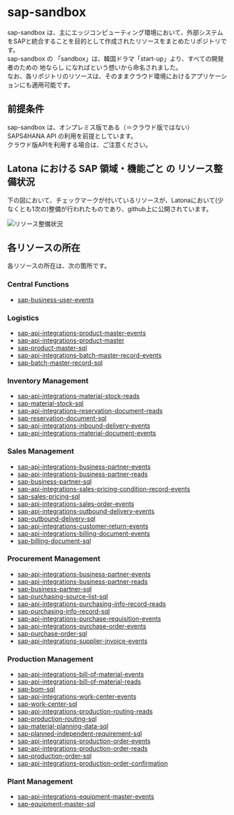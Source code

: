 # sap-sandbox  
sap-sandbox は、主にエッジコンピューティング環境において、外部システムをSAPと統合することを目的として作成されたリソースをまとめたリポジトリです。  
sap-sandbox の 「sandbox」は、韓国ドラマ「start-up」より、すべての開発者のための 地ならし になればという想いから命名されました。  
なお、各リポジトリのリソースは、そのままクラウド環境におけるアプリケーションにも適用可能です。  

## 前提条件  
sap-sandbox は、オンプレミス版である（＝クラウド版ではない）SAPS4HANA API の利用を前提としています。  
クラウド版APIを利用する場合は、ご注意ください。  

## Latona における SAP 領域・機能ごと の リソース整備状況    
下の図において、チェックマークが付いているリソースが、Latonaにおいて(少なくとも1次の)整備が行われたものであり、github上に公開されています。  

![リソース整備状況](documents/sap_sandbox.png)

## 各リソースの所在  
各リソースの所在は、次の箇所です。  

### Central Functions  

* [sap-business-user-events](https://github.com/latonaio/sap-business-user-events)

### Logistics  

* [sap-api-integrations-product-master-events](https://github.com/latonaio/sap-api-integrations-product-master-events)  
* [sap-api-integrations-product-master](https://github.com/latonaio/sap-api-integrations-product-master) 
* [sap-product-master-sql](https://github.com/latonaio/sap-product-master-sql)  
* [sap-api-integrations-batch-master-record-events](https://github.com/latonaio/sap-api-integrations-batch-master-record-events)  
* [sap-batch-master-record-sql](https://github.com/latonaio/sap-batch-master-record-sql)  

### Inventory Management  

* [sap-api-integrations-material-stock-reads](https://github.com/latonaio/sap-api-integrations-material-stock-reads)  
* [sap-material-stock-sql](https://github.com/latonaio/sap-material-stock-sql)  
* [sap-api-integrations-reservation-document-reads](https://github.com/latonaio/sap-api-integrations-reservation-document-reads)  
* [sap-reservation-document-sql](https://github.com/latonaio/sap-reservation-document-sql)  
* [sap-api-integrations-inbound-delivery-events](https://github.com/latonaio/sap-api-integrations-inbound-delivery-events)  
* [sap-api-integrations-material-document-events](https://github.com/latonaio/sap-api-integrations-material-document-events)  

### Sales Management

* [sap-api-integrations-business-partner-events](https://github.com/latonaio/sap-api-integrations-business-partner-events)
* [sap-api-integrations-business-partner-reads](https://github.com/latonaio/sap-api-integrations-business-partner-reads)
* [sap-business-partner-sql](https://github.com/latonaio/sap-business-partner-sql)  
* [sap-api-integrations-sales-pricing-condition-record-events](https://github.com/latonaio/sap-api-integrations-sales-pricing-condition-record-events)
* [sap-sales-pricing-sql](https://github.com/latonaio/sap-sales-pricing-sql)  
* [sap-api-integrations-sales-order-events](https://github.com/latonaio/sap-api-integrations-sales-order-events)  
* [sap-api-integrations-outbound-delivery-events](https://github.com/latonaio/sap-api-integrations-outbound-delivery-events)  
* [sap-outbound-delivery-sql](https://github.com/latonaio/sap-outbound-delivery-sql)
* [sap-api-integrations-customer-return-events](https://github.com/latonaio/sap-api-integrations-customer-return-events)  
* [sap-api-integrations-billing-document-events](https://github.com/latonaio/sap-api-integrations-billing-document-events)  
* [sap-billing-document-sql](https://github.com/latonaio/sap-billing-document-sql)  

### Procurement Management  

* [sap-api-integrations-business-partner-events](https://github.com/latonaio/sap-api-integrations-business-partner-events)
* [sap-api-integrations-business-partner-reads](https://github.com/latonaio/sap-api-integrations-business-partner-reads)
* [sap-business-partner-sql](https://github.com/latonaio/sap-business-partner-sql)
* [sap-purchasing-source-list-sql](https://github.com/latonaio/sap-purchasing-source-list-sql)  
* [sap-api-integrations-purchasing-info-record-reads](https://github.com/latonaio/sap-api-integrations-purchasing-info-record-reads)  
* [sap-purchasing-info-record-sql](https://github.com/latonaio/sap-purchasing-info-record-sql)  
* [sap-api-integrations-purchase-requisition-events](https://github.com/latonaio/sap-api-integrations-purchase-requisition-events)  
* [sap-api-integrations-purchase-order-events](https://github.com/latonaio/sap-api-integrations-purchase-order-events)  
* [sap-purchase-order-sql](https://github.com/latonaio/sap-purchase-order-sql)
* [sap-api-integrations-supplier-invoice-events](https://github.com/latonaio/sap-api-integrations-supplier-invoice-events)

### Production Management  

* [sap-api-integrations-bill-of-material-events](https://github.com/latonaio/sap-api-integrations-bill-of-material-events)  
* [sap-api-integrations-bill-of-material-reads](https://github.com/latonaio/sap-api-integrations-bill-of-material-reads)  
* [sap-bom-sql](https://github.com/latonaio/sap-bom-sql)  
* [sap-api-integrations-work-center-events](https://github.com/latonaio/sap-api-integrations-work-center-events)  
* [sap-work-center-sql](https://github.com/latonaio/sap-work-center-sql)  
* [sap-api-integrations-production-routing-reads](https://github.com/latonaio/sap-api-integrations-production-routing-reads)  
* [sap-production-routing-sql](https://github.com/latonaio/sap-production-routing-sql)  
* [sap-material-planning-data-sql](https://github.com/latonaio/sap-material-planning-data-sql)  
* [sap-planned-independent-requirement-sql](https://github.com/latonaio/sap-planned-independent-requirement-sql)  
* [sap-api-integrations-production-order-events](https://github.com/latonaio/sap-api-integrations-production-order-events)  
* [sap-api-integrations-production-order-reads](https://github.com/latonaio/sap-api-integrations-production-order-reads)  
* [sap-production-order-sql](https://github.com/latonaio/sap-production-order-sql)  
* [sap-api-integrations-production-order-confirmation](https://github.com/latonaio/sap-api-integrations-production-order-confirmation)  

### Plant Management  

* [sap-api-integrations-equipment-master-events](https://github.com/latonaio/sap-api-integrations-equipment-master-events)  
* [sap-equipment-master-sql](https://github.com/latonaio/sap-equipment-master-sql)  
